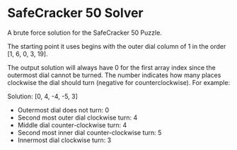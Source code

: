 # SafeCracker 50 Solver
A brute force solution for the SafeCracker 50 Puzzle.

The starting point it uses begins with the outer dial column of 1 in the order [1, 6, 0, 3, 19].

The output solution will always have 0 for the first array index since the outermost dial cannot be turned.
The number indicates how many places clockwise the dial should turn (negative for counterclockwise).
For example:

Solution: [0, 4, -4, -5, 3]

* Outermost dial does not turn: 0
* Second most outer dial clockwise turn: 4
* Middle dial counter-clockwise turn: 4
* Second most inner dial counter-clockwise turn: 5
* Innermost dial clockwise turn: 3
